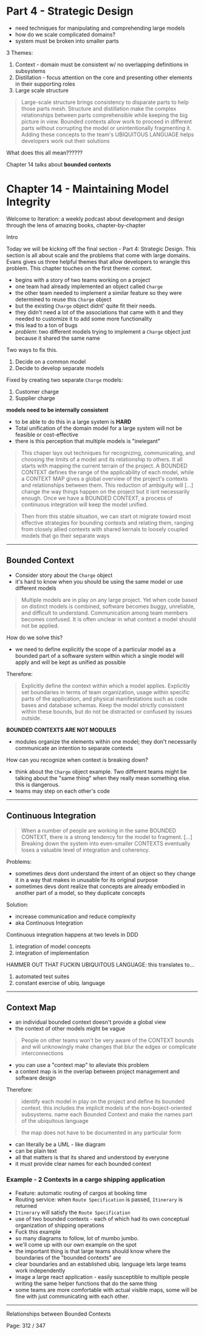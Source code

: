 # Part 4 - Strategic Design

* need techniques for manipulating and comprehending large models
* how do we scale complicated domains?
* system must be broken into smaller parts

3 Themes:
1. Context - domain must be consistent w/ no overlapping definitions in subsystems
2. Distillation - focus attention on the core and presenting other elements in their supporting roles
3. Large scale structure

> Large-scale structure brings consistency to disparate parts to help those parts mesh. Structure and distillation make the complex relationships between parts comprehensible while keeping the big picture in view. Bounded contexts allow work to proceed in different parts without corrupting the model or unintentionally fragmenting it. Adding these concepts to the team's UBIQUITOUS LANGUAGE helps developers work out their solutions

What does this all mean??????

Chapter 14 talks about __bounded contexts__

# Chapter 14 - Maintaining Model Integrity

Welcome to Iteration: a weekly podcast about development and design through the lens of amazing books, chapter-by-chapter

Intro

Today we will be kicking off the final section - Part 4: Strategic Design. This section is all about scale and the problems that come with large domains. Evans gives us three helpful themes that allow developers to wrangle this problem. This chapter touches on the first theme: context. 

* begins with a story of two teams working on a project
* one team had already implemented an object called `Charge`
* the other team needed to implement a similar feature so they were determined to reuse this `Charge` object
* but the existing `Charge` object didnt' quite fit their needs.
* they didn't need a lot of the associations that came with it and they needed to customize it to add some more functionality
* this lead to a ton of bugs 
* _problem_: two different models trying to implement a `Charge` object just because it shared the same name

Two ways to fix this.

1. Decide on a common model
2. Decide to develop separate models

Fixed by creating two separate `Charge` models:

1. Customer charge
2. Supplier charge

__models need to be internally consistent__

* to be able to do this in a large system is __HARD__
* Total unification of the domain model for a large system will not be feasible or cost-effective
* there is this perception that multiple models is "inelegant"

> This chaper lays out techniques for recognizing, communicating, and choosing the limits of a model and its relationship to others. It all starts with mapping the current terrain of the project. A BOUNDED CONTEXT defines the range of the applicability of each model, while a CONTEXT MAP gives a global overview of the project's contexts and relationships between them. This reduction of ambiguity will [...] change the way things happen on the project but it isnt necessarily enough. Once we have a BOUNDED CONTEXT, a process of continuous integration will keep the model unified. 

> Then from this stable situation, we can start ot migrate toward most effective strategies for bounding contexts and relating them, ranging from closely allied contexts with shared kernals to loosely coupled models that go their separate ways

---

## Bounded Context

* Consider story about the `Charge` object
* it's hard to know when you should be using the same model or use different models

> Multiple models are in play on any large project. Yet when code based on distinct models is combined, software becomes buggy, unreliable, and difficult to understand. Communication among team members becomes confused. It is often unclear in what context a model should not be applied.

How do we solve this?

* we need to define explicitly the scope of a particular model as a bounded part of a software system within which a single model will apply and will be kept as unified as possible

Therefore:

> Explicitly define the context within which a model applies. Explicitly set boundaries in terms of team organization, usage within specific parts of the application, and physical manifestations such as code bases and database schemas. Keep the model strictly consistent within these bounds, but do not be distracted or confused by issues outside. 

**BOUNDED CONTEXTS ARE NOT MODULES**

* modules organize the elements within one model; they don't necessarily communicate an intention to separate contexts

How can you recognize when context is breaking down?

* think about the `Charge` object example. Two different teams might be talking about the "same thing" when they really mean something else. this is dangerous.
* teams may step on each other's code

---

## Continuous Integration

> When a number of people are working in the same BOUNDED CONTEXT, there is a strong tendency for the model to fragment. [...] Breaking down the system into even-smaller CONTEXTS eventually loses a valuable level of integration and coherency.

Problems:

* sometimes devs dont understand the intent of an object so they change it in a way that makes in unusable for its original purpose
* sometimes devs dont realize that concepts are already embodied in another part of a model, so they duplicate concepts

Solution:

* increase communication and reduce complexity
* aka Continuous Integration

Continuous integration happens at two levels in DDD

1. integration of model concepts
2. integration of implementation

HAMMER OUT THAT FUCKIN UBIQUITOUS LANGUAGE: this translates to...

1. automated test suites
2. constant exercise of ubiq. language

---

## Context Map

* an individual bounded context doesn't provide a global view
* the context of other models might be vague

> People on other teams won't be very aware of the CONTEXT bounds and will unknowingly make changes that blur the edges or complicate interconnections

* you can use a "context map" to alleviate this problem
* a context map is in the overlap between project management and software design

Therefore:

> identify each model in play on the project and define its bounded context. this includes the implicit models of the non-boject-oriented subsystems. name each Bounded Context and make the names part of the ubiquitous language

> the map does not have to be documented in any particular form

* can literally be a UML - like diagram
* can be plain text
* all that matters is that its shared and understood by everyone
* it must provide clear names for each bounded context

### Example - 2 Contexts in a cargo shipping application

* Feature: automatic routing of cargos at booking time
* Routing service: when `Route Specification` is passed, `Itinerary` is returned
* `Itinerary` will satisfy the `Route Specification`
* use of two bounded contexts - each of which had its own conceptual organization of shipping operations
* Fuck this example
* so many diagrams to follow, lot of mumbo jumbo.
* we'll come up with our own example on the spot
* the important thing is that large teams should know where the boundaries of the "bounded contexts" are
* clear boundaries and an established ubiq. language lets large teams work independently
* image a large react application - easily susceptible to multiple people writing the same helper functions that do the same thing
* some teams are more comfortable with actual visible maps, some will be fine with just communicating with each other. 

---

Relationships between Bounded Contexts




Page: 312 / 347

